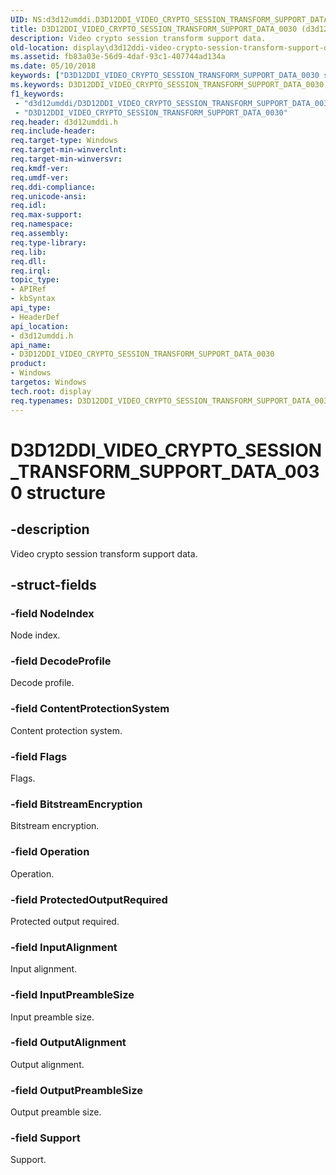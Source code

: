 ```yaml
---
UID: NS:d3d12umddi.D3D12DDI_VIDEO_CRYPTO_SESSION_TRANSFORM_SUPPORT_DATA_0030
title: D3D12DDI_VIDEO_CRYPTO_SESSION_TRANSFORM_SUPPORT_DATA_0030 (d3d12umddi.h)
description: Video crypto session transform support data.
old-location: display\d3d12ddi-video-crypto-session-transform-support-data-0030.htm
ms.assetid: fb83a03e-56d9-4daf-93c1-407744ad134a
ms.date: 05/10/2018
keywords: ["D3D12DDI_VIDEO_CRYPTO_SESSION_TRANSFORM_SUPPORT_DATA_0030 structure"]
ms.keywords: D3D12DDI_VIDEO_CRYPTO_SESSION_TRANSFORM_SUPPORT_DATA_0030, D3D12DDI_VIDEO_CRYPTO_SESSION_TRANSFORM_SUPPORT_DATA_0030 structure [Display Devices], d3d12umddi/D3D12DDI_VIDEO_CRYPTO_SESSION_TRANSFORM_SUPPORT_DATA_0030, display.d3d12ddi-video-crypto-session-transform-support-data-0030
f1_keywords:
 - "d3d12umddi/D3D12DDI_VIDEO_CRYPTO_SESSION_TRANSFORM_SUPPORT_DATA_0030"
 - "D3D12DDI_VIDEO_CRYPTO_SESSION_TRANSFORM_SUPPORT_DATA_0030"
req.header: d3d12umddi.h
req.include-header: 
req.target-type: Windows
req.target-min-winverclnt: 
req.target-min-winversvr: 
req.kmdf-ver: 
req.umdf-ver: 
req.ddi-compliance: 
req.unicode-ansi: 
req.idl: 
req.max-support: 
req.namespace: 
req.assembly: 
req.type-library: 
req.lib: 
req.dll: 
req.irql: 
topic_type:
- APIRef
- kbSyntax
api_type:
- HeaderDef
api_location:
- d3d12umddi.h
api_name:
- D3D12DDI_VIDEO_CRYPTO_SESSION_TRANSFORM_SUPPORT_DATA_0030
product:
- Windows
targetos: Windows
tech.root: display
req.typenames: D3D12DDI_VIDEO_CRYPTO_SESSION_TRANSFORM_SUPPORT_DATA_0030
---
```


# D3D12DDI_VIDEO_CRYPTO_SESSION_TRANSFORM_SUPPORT_DATA_0030 structure


## -description


Video crypto session transform support data.


## -struct-fields




### -field NodeIndex

Node index.


### -field DecodeProfile

Decode profile.


### -field ContentProtectionSystem

Content protection system.


### -field Flags

Flags.


### -field BitstreamEncryption

Bitstream encryption.


### -field Operation

Operation.


### -field ProtectedOutputRequired

Protected output required.


### -field InputAlignment

Input alignment.


### -field InputPreambleSize

Input preamble size.


### -field OutputAlignment

Output alignment.


### -field OutputPreambleSize

Output preamble size.


### -field Support

Support.

